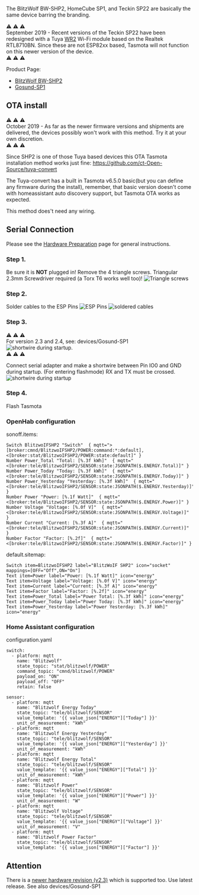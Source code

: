 The BlitzWolf BW-SHP2, HomeCube SP1, and Teckin SP22 are basically the same device barring the branding.  

:warning: :warning: :warning:  
September 2019 - Recent versions of the Teckin SP22 have been redesigned with a Tuya [WR2](https://docs.tuya.com/docDetail?code=K8uhkbx75kg7y) Wi-Fi module based on the Realtek RTL8710BN. Since these are not ESP82xx based, Tasmota will not function on this newer version of the device.  
:warning: :warning: :warning:

Product Page:
- [BlitzWolf BW-SHP2](https://www.blitzwolf.com/Wifi-Smart-Socket-EU-p-244.html)
- [Gosund-SP1](https://www.gosund.store/)

## OTA install
:warning: :warning: :warning:  
October 2019 - As far as the newer firmware versions and shipments are delivered, the devices possibly won't work with this method. Try it at your own discretion.  
:warning: :warning: :warning:  

Since SHP2 is one of those Tuya based devices this OTA Tasmota installation method works just fine:
https://github.com/ct-Open-Source/tuya-convert

The Tuya-convert has a built in Tasmota v6.5.0 basic(but you can define any firmware during the install), remember, that basic version doesn't come with homeassistant auto discovery support, but Tasmota OTA works as expected. 

This method does't need any wiring. 


## Serial Connection

Please see the [Hardware Preparation](../Getting-Started#hardware-preparation) page for general instructions.


### Step 1.

Be sure it is **NOT** plugged in!
Remove the 4 triangle screws. Triangular 2.3mm Screwdriver required (a Torx T6 works well too)!
![Triangle screws](https://user-images.githubusercontent.com/25499089/43945385-354fab6c-9c82-11e8-9d13-d405102a96bd.png)

### Step 2.
Solder cables to the ESP Pins
![ESP Pins](https://user-images.githubusercontent.com/25499089/43945384-3534d26a-9c82-11e8-8a46-95bb2a82ee65.png)
![soldered cables](https://user-images.githubusercontent.com/25499089/43945387-358d35c2-9c82-11e8-8031-27754090e50c.jpg)
### Step 3.
:warning: :warning: :warning:  
For version 2.3 and 2.4, see: devices/Gosund-SP1
![shortwire during startup](https://user-images.githubusercontent.com/644662/48127131-4326a780-e283-11e8-93ef-acc7b94650d2.png).  
:warning: :warning: :warning:  

Connect serial adapter and make a shortwire between Pin IO0 and GND during startup.
(For entering flashmode)
RX and TX must be crossed.
![shortwire during startup](https://user-images.githubusercontent.com/25499089/43945386-356ba65a-9c82-11e8-808d-6f00a9520092.jpg)

### Step 4.
Flash Tasmota

### OpenHab configuration

sonoff.items:
```
Switch BlitzwoIFSHP2 "Switch"  { mqtt=">[broker:cmnd/BlitzwoIFSHP2/POWER:command:*:default],<[broker:stat/BlitzwoIFSHP2/POWER:state:default]" }
Number Power_Total "Total: [%.3f kWh]"  { mqtt="<[broker:tele/BlitzwoIFSHP2/SENSOR:state:JSONPATH($.ENERGY.Total)]" }
Number Power_Today "Today: [%.3f kWh]"  { mqtt="<[broker:tele/BlitzwoIFSHP2/SENSOR:state:JSONPATH($.ENERGY.Today)]" }
Number Power_Yesterday "Yesterday: [%.3f kWh]"  { mqtt="<[broker:tele/BlitzwoIFSHP2/SENSOR:state:JSONPATH($.ENERGY.Yesterday)]" }
Number Power "Power: [%.1f Watt]"  { mqtt="<[broker:tele/BlitzwoIFSHP2/SENSOR:state:JSONPATH($.ENERGY.Power)]" }
Number Voltage "Voltage: [%.0f V]"  { mqtt="<[broker:tele/BlitzwoIFSHP2/SENSOR:state:JSONPATH($.ENERGY.Voltage)]" }
Number Current "Current: [%.3f A]"  { mqtt="<[broker:tele/BlitzwoIFSHP2/SENSOR:state:JSONPATH($.ENERGY.Current)]" }
Number Factor "Factor: [%.2f]"  { mqtt="<[broker:tele/BlitzwoIFSHP2/SENSOR:state:JSONPATH($.ENERGY.Factor)]" }
```

default.sitemap:
```
Switch item=BlitzwoIFSHP2 label="BlitzWoIF SHP2" icon="socket" mappings=[OFF="Off",ON="On"]		
Text item=Power label="Power: [%.1f Watt]" icon="energy"
Text item=Voltage label="Voltage: [%.0f V]" icon="energy"
Text item=Current label="Current: [%.3f A]" icon="energy"
Text item=Factor label="Factor: [%.2f]" icon="energy"
Text item=Power_Total label="Power Total: [%.3f kWh]" icon="energy"
Text item=Power_Today label="Power Today: [%.3f kWh]" icon="energy"
Text item=Power_Yesterday label="Power Yesterday: [%.3f kWh]" icon="energy"
```
### Home Assistant configuration 

configuration.yaml
```
switch:
  - platform: mqtt
    name: "Blitzwolf"
    state_topic: "stat/blitzwolf/POWER"
    command_topic: "cmnd/blitzwolf/POWER"
    payload_on: "ON"
    payload_off: "OFF"
    retain: false
  
sensor:
  - platform: mqtt
    name: "Blitzwolf Energy Today"
    state_topic: "tele/blitzwolf/SENSOR"
    value_template: '{{ value_json["ENERGY"]["Today"] }}'
    unit_of_measurement: "kWh"
  - platform: mqtt
    name: "Blitzwolf Energy Yesterday"
    state_topic: "tele/blitzwolf/SENSOR"
    value_template: '{{ value_json["ENERGY"]["Yesterday"] }}'
    unit_of_measurement: "kWh"
  - platform: mqtt
    name: "Blitzwolf Energy Total"
    state_topic: "tele/blitzwolf/SENSOR"
    value_template: '{{ value_json["ENERGY"]["Total"] }}'
    unit_of_measurement: "kWh"
  - platform: mqtt
    name: "Blitzwolf Power"
    state_topic: "tele/blitzwolf/SENSOR"
    value_template: '{{ value_json["ENERGY"]["Power"] }}'
    unit_of_measurement: "W"
  - platform: mqtt
    name: "Blitzwolf Voltage"
    state_topic: "tele/blitzwolf/SENSOR"
    value_template: '{{ value_json["ENERGY"]["Voltage"] }}'
    unit_of_measurement: "V"
  - platform: mqtt
    name: "Blitzwolf Power Factor"
    state_topic: "tele/blitzwolf/SENSOR"
    value_template: '{{ value_json["ENERGY"]["Factor"] }}'
```

## Attention
There is a [newer hardware revision (v2.3)](https://github.com/arendst/Tasmota/issues/4303) which is supported too. Use latest release. See also devices/Gosund-SP1